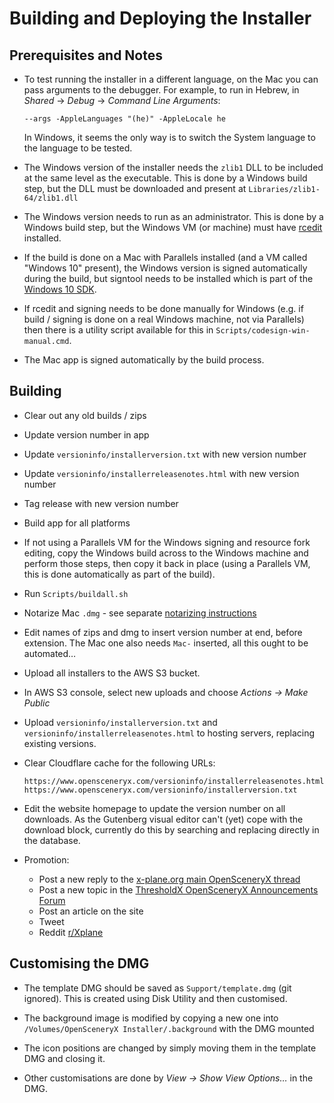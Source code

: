 Building and Deploying the Installer
====================================

Prerequisites and Notes
-----------------------

* To test running the installer in a different language, on the Mac you can pass arguments to the debugger.  For example, to run in Hebrew, in _Shared_ -> _Debug_ -> _Command Line Arguments_:

    ```
    --args -AppleLanguages "(he)" -AppleLocale he
    ```

    In Windows, it seems the only way is to switch the System language to the language to be tested.

* The Windows version of the installer needs the `zlib1` DLL to be included at the same level as the executable.  This is done by a Windows build step, but the DLL must be downloaded and present at `Libraries/zlib1-64/zlib1.dll`

* The Windows version needs to run as an administrator.  This is done by a Windows build step, but the Windows VM (or machine) must have [rcedit](https://github.com/electron/rcedit) installed.

* If the build is done on a Mac with Parallels installed (and a VM called "Windows 10" present), the Windows version is signed automatically during the build, but signtool needs to be installed which is part of the [Windows 10 SDK](https://go.microsoft.com/fwlink/?LinkID=698771).

* If rcedit and signing needs to be done manually for Windows (e.g. if build / signing is done on a real Windows machine, not via Parallels) then there is a utility script available for this in `Scripts/codesign-win-manual.cmd`.

* The Mac app is signed automatically by the build process.


Building
--------

* Clear out any old builds / zips

* Update version number in app

* Update `versioninfo/installerversion.txt` with new version number

* Update `versioninfo/installerreleasenotes.html` with new version number

* Tag release with new version number

* Build app for all platforms

* If not using a Parallels VM for the Windows signing and resource fork editing, copy the Windows build across to the Windows machine and perform those steps, then copy it back in place (using a Parallels VM, this is done automatically as part of the build).

* Run `Scripts/buildall.sh`

* Notarize Mac `.dmg` - see separate [notarizing instructions](notarizing.md)

* Edit names of zips and dmg to insert version number at end, before extension. The Mac one also needs `Mac-` inserted, all this ought to be automated…

* Upload all installers to the AWS S3 bucket.

* In AWS S3 console, select new uploads and choose _Actions -> Make Public_

* Upload `versioninfo/installerversion.txt` and `versioninfo/installerreleasenotes.html` to hosting servers, replacing existing versions.

* Clear Cloudflare cache for the following URLs:

    ```
    https://www.opensceneryx.com/versioninfo/installerreleasenotes.html
    https://www.opensceneryx.com/versioninfo/installerversion.txt
    ```

* Edit the website homepage to update the version number on all downloads. As the Gutenberg visual editor can't (yet) cope with the download block, currently do this by searching and replacing directly in the database.

* Promotion:

    - Post a new reply to the [x-plane.org main OpenSceneryX thread](https://forums.x-plane.org/index.php?/forums/topic/25174-opensceneryx-v320-released/&do=findComment&comment=277394)
    - Post a new topic in the [ThresholdX OpenSceneryX Announcements Forum](https://forum.thresholdx.net/forum/157-announcements/)
	- Post an article on the site
	- Tweet
    - Reddit [r/Xplane](https://www.reddit.com/r/Xplane/)


Customising the DMG
-------------------

* The template DMG should be saved as `Support/template.dmg` (git ignored).  This is created using Disk Utility and then customised.

* The background image is modified by copying a new one into `/Volumes/OpenSceneryX Installer/.background` with the DMG mounted

* The icon positions are changed by simply moving them in the template DMG and closing it.

* Other customisations are done by _View -> Show View Options…_ in the DMG.
